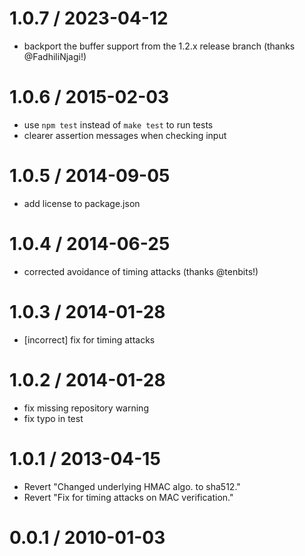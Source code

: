 1.0.7 / 2023-04-12
==================

* backport the buffer support from the 1.2.x release branch (thanks @FadhiliNjagi!)

1.0.6 / 2015-02-03
==================

* use `npm test` instead of `make test` to run tests
* clearer assertion messages when checking input

1.0.5 / 2014-09-05
==================

* add license to package.json

1.0.4 / 2014-06-25
==================

 * corrected avoidance of timing attacks (thanks @tenbits!)

1.0.3 / 2014-01-28
==================

 * [incorrect] fix for timing attacks

1.0.2 / 2014-01-28
==================

 * fix missing repository warning
 * fix typo in test

1.0.1 / 2013-04-15
==================

  * Revert "Changed underlying HMAC algo. to sha512."
  * Revert "Fix for timing attacks on MAC verification."

0.0.1 / 2010-01-03
=